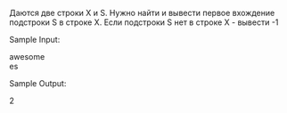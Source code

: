 Даются две строки X и S. Нужно найти и вывести первое вхождение подстроки S в строке X. Если подстроки S нет в строке X - вывести -1

Sample Input:

awesome\
es

Sample Output:

2
